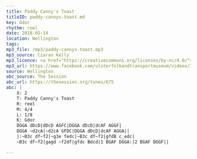 ```yaml
---
title: Paddy Canny's Toast
titleID: paddy-cannys-toast.md
key: Gdor
rhythm: reel
date: 2018-05-14
location: Wellington
tags:
mp3_file: /mp3/paddy-cannys-toast.mp3
mp3_source: Ciaran Kelly
mp3_licence: <a href="https://creativecommons.org/licenses/by-nc/4.0/">CC-BY-NC-4.0</a>
mp3_url: https://www.facebook.com/ulsterfolkandtransportmuseum/videos/1847834401954804/
source: Wellington
abc_source: The Session
abc_url: https://thesession.org/tunes/675
abc: |
    X: 2
    T: Paddy Canny's Toast
    R: reel
    M: 4/4
    L: 1/8
    K: Gdor
    DGGA dDcD|dDcD AGFC|DGGA dDcD|dcAF AGGF|
    DGGA ~d2cA|~d2cA GFDC|DGGA dDcD|dcAF AGGA||
    |:~B3c df~f2|~g3e fedc|~B3c df~f2|gfdB c_edc|
    ~B3c df~f2|gagd ~f2df|gfdc Bdcd|1 BGAF DGGA:|2 BGAF DGGF||

---
```

